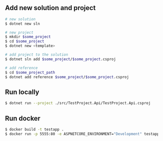 ## Add new solution and project

```sh
# new solution
$ dotnet new sln

# new project
$ mkdir $some_project
$ cd $some_project
$ dotnet new <template>

# add project to the solution
$ dotnet sln add $some_project/$some_project.csproj

# add reference
$ cd $some_project_path
$ dotnet add reference $some_project/$some_project.csproj
```

## Run locally

```sh
$ dotnet run --project ./src/TestProject.Api/TestProject.Api.csproj
```

## Run docker

```sh
$ docker build -t testapp .
$ docker run -p 5555:80 -e ASPNETCORE_ENVIRONMENT="Development" testapp
```
